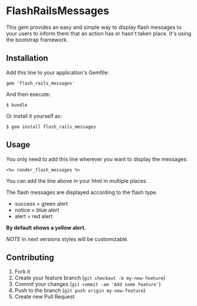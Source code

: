 # FlashRailsMessages

This gem provides an easy and simple way to display flash messages to your users to inform them that an action has or hasn't taken place. It's using the bootstrap framework.

## Installation

Add this line to your application's Gemfile:

    gem 'flash_rails_messages'

And then execute:

    $ bundle

Or install it yourself as:

    $ gem install flash_rails_messages

## Usage

You only need to add this line wherever you want to display the messages:

    <%= render_flash_messages %>

You can add the line above in your html in multiple places.


The flash messages are displayed according to the flash type.

- success = green alert
- notice = blue alert
- alert = red alert

**By default shows a yellow alert.**

*NOTE*
In next versions styles will be customizable.

## Contributing

1. Fork it
2. Create your feature branch (`git checkout -b my-new-feature`)
3. Commit your changes (`git commit -am 'Add some feature'`)
4. Push to the branch (`git push origin my-new-feature`)
5. Create new Pull Request
